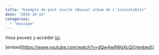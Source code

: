 ```yaml
---
title: "Exemple de post invité (Nouvel album de L'1consolable)"
date: "2016-10-14"
categories: 
  - "musique"
---
```


Vous pouvez y accéder [ici](https://www.youtube.com/watch?v=dQw4w9WgXcQ).

\[embed\]https://www.youtube.com/watch?v=dQw4w9WgXcQ\[/embed\]
